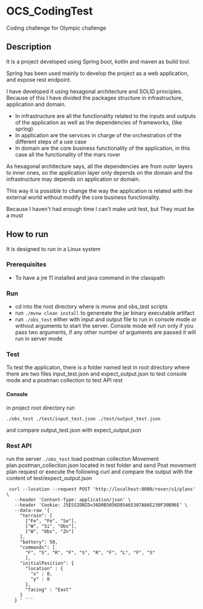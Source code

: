 # OCS_CodingTest
Coding challenge for Olympic challenge

## Description
It is a project developed using Spring boot, kotlin and maven as build tool.

Spring has been used mainly to develop the project as a web application,
and expose rest endpoint.

I have developed it using hexagonal architecture and SOLID principles.
Because of this I have divided the packages structure in infrastructure, application and domain.

- In infrastructure are all the functionality related to the inputs and outputs of the application as well as the dependencies of frameworks, (like spring)
- In application are the services in charge of the orchestration of the different steps of a use case
- In domain are the core business functionality of the application, in this case all the functionality of the mars rover

As hexagonal architecture says, all the dependencies are from outer layers to inner ones, so the application layer only depends on the domain and the infrastructure may depends on application or domain.

This way it is possible to change the way the application is related with the external world without modify the core business functionality.

Because I haven't had enough time I can't make unit test, but They must be a must

## How to run
It is designed to run in a Linux system

### Prerequisites
- To have a jre 11 installed and java command in the classpath

### Run
- cd into the root directory where is mvnw and obs_test scripts
- run ```./mvnw clean install``` to genereate the jar binary executable artifact
- run ```./obs_test``` either with input and output file to run in console mode or without arguments to start the server.
Console mode will run only if you pass two arguments, if any other number of arguments are passed it will run in server mode

### Test
To test the applicaton, there is a folder named test in root directory where there are two files input_test.json and expect_output.json to test console mode and a postman collection to test API rest
#### Console
in project root directory run 

```./obs_test ./test/input_test.json ./test/output_test.json``` 

and compare output_test.json with expect_output.json

### Rest API
run the server ```./obs_test```
load postman collection Movement plan.postman_collection.json located in test folder and send Post movement plan request or execute the following curl and compare the output with the content of test/expect_output.json

```
 curl --location --request POST 'http://localhost:8080/rover/v1/plans' \
   --header 'Content-Type: application/json' \
   --header 'Cookie: JSESSIONID=36D0B5056D05A65307A86E230F30B96E' \
   --data-raw '{ 
     "terrain": [ 
       ["Fe", "Fe", "Se"], 
       ["W", "Si", "Obs"], 
       ["W", "Obs", "Zn"] 
     ], 
     "battery": 50, 
     "commands": [ 
       "F", "S", "R", "F", "S", "R", "F", "L", "F", "S" 
       ], 
     "initialPosition": { 
       "location" : { 
         "x" : 0, 
         "y" : 0 
       }, 
       "facing" : "East" 
     } 
   } ' ```
